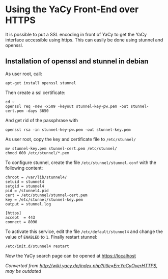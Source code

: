 # Using the YaCy Front-End over HTTPS

It is possible to put a SSL encoding in front of YaCy to get the YaCy
interface accessible using https. This can easily be done using stunnel
and openssl.

## Installation of openssl and stunnel in debian

As user root, call:

    apt-get install openssl stunnel

Then create a ssl certificate:

    cd ~
    openssl req -new -x509 -keyout stunnel-key-pw.pem -out stunnel-cert.pem -days 3650

And get rid of the passphrase with

    openssl rsa -in stunnel-key-pw.pem -out stunnel-key.pem

As user root, copy the key and certificate file to `/etc/stunnel/`

    mv stunnel-key.pem stunnel-cert.pem /etc/stunnel/
    chmod 600 /etc/stunnel/*.pem 

To configure stunnel, create the file `/etc/stunnel/stunnel.conf` with the
following content:

    chroot = /var/lib/stunnel4/
    setuid = stunnel4
    setgid = stunnel4
    pid = /stunnel4.pid
    cert = /etc/stunnel/stunnel-cert.pem
    key = /etc/stunnel/stunnel-key.pem
    output = stunnel.log
    
    [https]
    accept  = 443
    connect = 8090

To activate this service, edit the file `/etc/default/stunnel4` and change
the value of `ENABLED` to `1`. Finally restart stunnel:

    /etc/init.d/stunnel4 restart

Now the YaCy search page can be opened at <https://localhost>





_Converted from
<http://wiki.yacy.de/index.php?title=En:YaCyOverHTTPS>, may be outdated_




